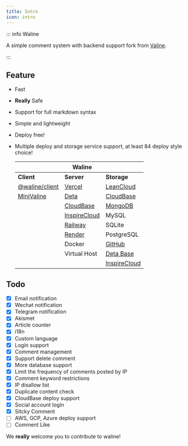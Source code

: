 ```yaml
---
title: Intro
icon: intro
---
```


::: info Waline

A simple comment system with backend support fork from [Valine](https://valine.js.org).

:::

<!-- more -->

## Feature

- Fast
- **Really** Safe
- Support for full markdown syntax
- Simple and lightweight
- Deploy free!
- Multiple deploy and storage service support, at least 84 deploy style choice!

  |                                                          | Waline                                   |                                                                               |
  | -------------------------------------------------------- | ---------------------------------------- | ----------------------------------------------------------------------------- |
  | **Client**                                               | **Server**                               | **Storage**                                                                   |
  | [@waline/client](https://waline.js.org)                  | [Vercel](https://vercel.com)             | [LeanCloud](https://leancloud.app)                                            |
  | [MiniValine](https://minivaline.js.org/)                 | [Deta](https://deta.sh)                  | [CloudBase](https://clodbase.net)                                             |
  |                                                          | [CloudBase](https://cloudbase.net/)      | [MongoDB](https://mongodb.com)                                                |
  |                                                          | [InspireCloud](https://inspirecloud.com) | MySQL                                                                         |
  |                                                          | [Railway](https://railway.app)           | SQLite                                                                        |
  |                                                          | [Render](https://render.com)             | PostgreSQL                                                                    |
  |                                                          | Docker                                   | [GitHub](https://github.com)                                                  |
  |                                                          | Virtual Host                             | [Deta Base](https://docs.deta.sh/docs/base/about)                             |
  |                                                          |                                          | [InspireCloud](https://inspirecloud.com/docs/nodejs/database/quickstart.html) |

## Todo

- [x] Email notification
- [x] Wechat notification
- [x] Telegram notification
- [x] Akismet
- [x] Article counter
- [x] i18n
- [x] Custom language
- [x] Login support
- [x] Comment management
- [x] Support delete comment
- [x] More database support
- [x] Limit the frequency of comments posted by IP
- [x] Comment keyword restrictions
- [x] IP disallow list
- [x] Duplicate content check
- [x] CloudBase deploy support
- [x] Social account login
- [x] Sitcky Comment
- [ ] AWS, GCP, Azure deploy support
- [ ] Comment Like

We **really** welcome you to contribute to waline!
